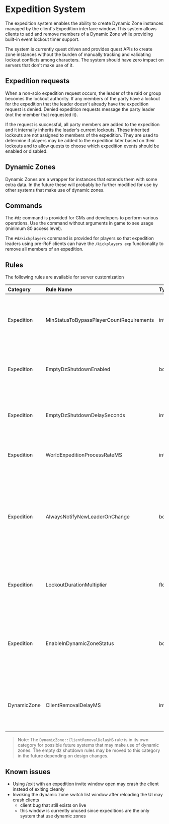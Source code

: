# Expedition System

The expedition system enables the ability to create Dynamic Zone instances managed by the client's Expedition interface window. This system allows clients to add and remove members of a Dynamic Zone while providing built-in event lockout timer support.

The system is currently quest driven and provides quest APIs to create zone instances without the burden of manually tracking and validating lockout conflicts among characters. The system should have zero impact on servers that don't make use of it.

## Expedition requests

When a non-solo expedition request occurs, the leader of the raid or group becomes the lockout authority. If any members of the party have a lockout for the expedition that the leader doesn't already have the expedition request is denied. Denied expedition requests message the party leader (not the member that requested it).

If the request is successful, all party members are added to the expedition and it internally inherits the leader's current lockouts. These inherited lockouts are not assigned to members of the expedition. They are used to determine if players may be added to the expedition later based on their lockouts and to allow quests to choose which expedition events should be enabled or disabled.

## Dynamic Zones

Dynamic Zones are a wrapper for instances that extends them with some extra data. In the future these will probably be further modified for use by other systems that make use of dynamic zones.

## Commands

The `#dz` command is provided for GMs and developers to perform various operations. Use the command without arguments in game to see usage (minimum 80 access level).

The `#dzkickplayers` command is provided for players so that expedition leaders using pre-RoF clients can have the `/kickplayers exp` functionality to remove all members of an expedition.

## Rules

The following rules are available for server customization

| Category | Rule Name | Type | Default | Description |
| :--- | :--- | :--- | :--- | :--- |
| Expedition | MinStatusToBypassPlayerCountRequirements | int | 80 | Minimum GM status to bypass minimum player requirements for Expedition creation |
| Expedition | EmptyDzShutdownEnabled | bool | true | Enable early instance shutdown after last member of expedition removed |
| Expedition | EmptyDzShutdownDelaySeconds | int | 1500 | Seconds to set dynamic zone instance expiration if early shutdown enabled |
| Expedition | WorldExpeditionProcessRateMS | int | 6000 | Timer interval (ms) that world checks expedition states |
| Expedition | AlwaysNotifyNewLeaderOnChange | bool | false | Always notify clients when made expedition leader (such as for going offline). If false (live-like) new leaders are only notified when made leader via /dzmakeleader |
| Expedition | LockoutDurationMultiplier | float | 1.0 | Multiplies lockout duration by this value when new lockouts are added |
| Expedition | EnableInDynamicZoneStatus | bool | false | Enables the 'In Dynamic Zone' member status in expedition window. If false (live-like) players inside the dz will show as 'Online' |
| DynamicZone | ClientRemovalDelayMS | int | 60000 | Delay (ms) until a client is teleported out of dynamic zone after being removed as member |

> Note: The `DynamicZone::ClientRemovalDelayMS` rule is in its own category for possible future systems that may make use of dynamic zones. The empty dz shutdown rules may be moved to this category in the future depending on design changes.

## Known issues

* Using /exit with an expedition invite window open may crash the client instead of exiting cleanly
* Invoking the dynamic zone switch list window after reloading the UI may crash clients
  * client bug that still exists on live
  * this window is currently unused since expeditions are the only system that use dynamic zones

